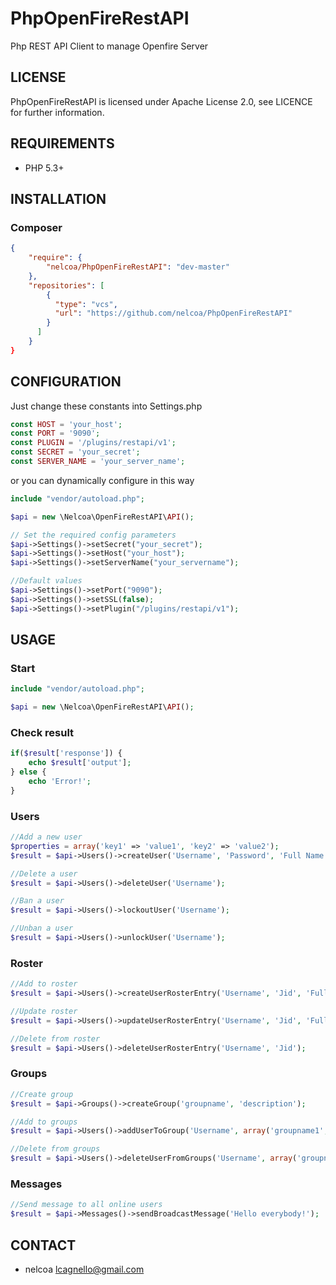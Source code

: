 # PhpOpenFireRestAPI
Php REST API Client to manage Openfire Server

## LICENSE
PhpOpenFireRestAPI is licensed under Apache License 2.0, see LICENCE for further information.

## REQUIREMENTS
- PHP 5.3+

## INSTALLATION
### Composer
```json
{
    "require": {
        "nelcoa/PhpOpenFireRestAPI": "dev-master"
    },
    "repositories": [
        {
          "type": "vcs",
          "url": "https://github.com/nelcoa/PhpOpenFireRestAPI"
        }
      ]
    }
}
```

## CONFIGURATION
Just change these constants into Settings.php
```php
const HOST = 'your_host';
const PORT = '9090';
const PLUGIN = '/plugins/restapi/v1';
const SECRET = 'your_secret';
const SERVER_NAME = 'your_server_name';
```

or you can dynamically configure in this way
```php
include "vendor/autoload.php";

$api = new \Nelcoa\OpenFireRestAPI\API();

// Set the required config parameters
$api->Settings()->setSecret("your_secret");
$api->Settings()->setHost("your_host");
$api->Settings()->setServerName("your_servername");

//Default values
$api->Settings()->setPort("9090");
$api->Settings()->setSSL(false);
$api->Settings()->setPlugin("/plugins/restapi/v1");
```

## USAGE
### Start
```php
include "vendor/autoload.php";

$api = new \Nelcoa\OpenFireRestAPI\API();
```
### Check result
```php
if($result['response']) {
    echo $result['output'];
} else {
    echo 'Error!';
}
```
### Users
```php
//Add a new user
$properties = array('key1' => 'value1', 'key2' => 'value2');
$result = $api->Users()->createUser('Username', 'Password', 'Full Name', 'email@domain.com', $properties);

//Delete a user
$result = $api->Users()->deleteUser('Username');

//Ban a user
$result = $api->Users()->lockoutUser('Username');

//Unban a user
$result = $api->Users()->unlockUser('Username');
```
### Roster
```php
//Add to roster
$result = $api->Users()->createUserRosterEntry('Username', 'Jid', 'Full Name', 3, array('group1','group2'));

//Update roster
$result = $api->Users()->updateUserRosterEntry('Username', 'Jid', 'Full Name', 3, array('group1'));

//Delete from roster
$result = $api->Users()->deleteUserRosterEntry('Username', 'Jid');
```
### Groups
```php
//Create group
$result = $api->Groups()->createGroup('groupname', 'description');

//Add to groups
$result = $api->Users()->addUserToGroup('Username', array('groupname1', 'groupname2', 'groupname3'));

//Delete from groups
$result = $api->Users()->deleteUserFromGroups('Username', array('groupname1','groupname2'));
```
### Messages
```php
//Send message to all online users
$result = $api->Messages()->sendBroadcastMessage('Hello everybody!');
```

## CONTACT
- nelcoa lcagnello@gmail.com

